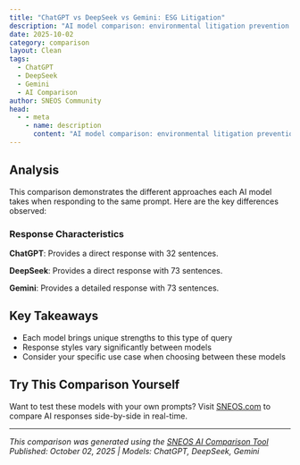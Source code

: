 ```yaml
---
title: "ChatGPT vs DeepSeek vs Gemini: ESG Litigation"
description: "AI model comparison: environmental litigation prevention..."
date: 2025-10-02
category: comparison
layout: Clean
tags:
  - ChatGPT
  - DeepSeek
  - Gemini
  - AI Comparison
author: SNEOS Community
head:
  - - meta
    - name: description
      content: "AI model comparison: environmental litigation prevention..."
---
```


<ChatComparison
  title="ChatGPT vs DeepSeek vs Gemini: ESG Litigation"
  prompt="environmental litigation prevention"
  :responses='{
    "ChatGPT": "Environmental litigation prevention refers to the strategies and practices aimed at minimizing the risk of legal disputes related to environmental issues. These disputes can arise from non-compliance with environmental laws, regulations, or permits, causing harm to natural resources, public health, or communities. Preventing environmental litigation is beneficial for businesses, governments, and other organizations as it helps avoid costly lawsuits, penalties, reputational damage, and project delays.\n\nHere are some key approaches to environmental litigation prevention:\n\n1. **Compliance with Environmental Regulations:**  \n   - Ensure adherence to all relevant local, national, and international environmental laws and regulations.  \n   - Regularly update knowledge about changes in legislation and regulatory requirements.  \n\n2. **Environmental Impact Assessments (EIA):**  \n   - Conduct thorough EIAs before starting projects to identify potential environmental risks and mitigate them early.  \n\n3. **Environmental Management Systems (EMS):**  \n   - Implement EMS such as ISO 14001 to systematically manage environmental responsibilities.  \n   - Set measurable environmental objectives and regularly monitor progress.  \n\n4. **Employee Training and Awareness:**  \n   - Train employees on environmental policies, best practices, and legal obligations.  \n   - Promote a culture of environmental responsibility within the organization.  \n\n5. **Stakeholder Engagement:**  \n   - Engage with local communities, NGOs, and other stakeholders to address concerns proactively.  \n   - Maintain transparent communication to build trust and reduce conflicts.  \n\n6. **Proper Documentation and Record-Keeping:**  \n   - Maintain accurate records of environmental compliance, permits, audits, and incident reports.  \n   - Documentation can serve as evidence in case of disputes.  \n\n7. **Risk Management and Due Diligence:**  \n   - Identify potential environmental risks associated with operations or investments.  \n   - Perform environmental due diligence during mergers, acquisitions, or new projects.  \n\n8. **Use of Alternative Dispute Resolution (ADR):**  \n   - Encourage mediation, negotiation, or arbitration to resolve conflicts before they escalate to litigation.  \n\n9. **Regular Audits and Monitoring:**  \n   - Conduct internal and third-party environmental audits to detect and correct issues early.  \n   - Monitor environmental performance indicators continuously.  \n\n10. **Legal Counsel and Expert Consultation:**  \n    - Consult with environmental legal experts to review policies, contracts, and compliance strategies.  \n    - Address legal vulnerabilities proactively.  \n\nBy integrating these prevention measures, organizations can reduce their environmental risks and shield themselves from costly and damaging litigation.",
    "DeepSeek": "Of course. This is a critical area of modern business and organizational management. **Environmental Litigation Prevention** is a proactive, strategic approach to avoid being sued for environmental harm, rather than just defending against lawsuits after they arise.\n\nIt involves integrating environmental compliance and risk management into the very fabric of an organization\u0027s operations and culture.\n\nHere is a comprehensive breakdown of environmental litigation prevention, covering its core principles, key strategies, and practical steps.\n\n---\n\n### The Core Philosophy: \u0022An Ounce of Prevention...\u0022\n\nThe goal is to shift from a reactive posture (\u0022How do we fight this lawsuit?\u0022) to a proactive one (\u0022How do we ensure we never face this lawsuit?\u0022). This not only saves immense costs in legal fees, fines, and reputational damage but also often leads to operational efficiencies and a stronger market position.\n\n---\n\n### Key Pillars of a Prevention Strategy\n\nA robust prevention program rests on three main pillars:\n\n#### 1. Rigorous Compliance Management\nThis is the foundation. You cannot prevent litigation if you are routinely breaking the law.\n*   **Know the Regulations:** Maintain an up-to-date understanding of all applicable local, state, federal, and international environmental laws (e.g., Clean Air Act, Clean Water Act, CERCLA/Superfund, RCRA).\n*   **Permit Compliance:** Scrupulously track and adhere to all conditions of environmental permits (air emissions, water discharge, waste handling).\n*   **Mandatory Reporting:** Accurately and timely submit all required environmental reports to regulatory agencies. Errors or omissions can be a direct path to enforcement actions.\n\n#### 2. Proactive Risk Assessment and Due Diligence\nIdentify potential problems before they manifest.\n*   **Environmental Site Assessments (ESAs):** Conduct Phase I and, if necessary, Phase II ESAs *before* purchasing or financing property to avoid inheriting liability for pre-existing contamination (a core principle of CERCLA).\n*   **Supply Chain Audits:** Assess the environmental practices of your suppliers and contractors. Their violations can become your liability and reputational problem.\n*   **Internal Audits and Self-Assessments:** Regularly audit your own facilities, processes, and procedures against legal requirements and industry best practices.\n*   **\u0022Near-Miss\u0022 Reporting:** Create a culture where employees report small spills, leaks, or procedural failures without fear of reprisal, so they can be fixed before becoming major incidents.\n\n#### 3. Strong Internal Policies and Culture\nCompliance must be a core value, not just a checklist.\n*   **Written Environmental Management System (EMS):** Implement a formal framework like ISO 14001 to systematically manage your environmental obligations.\n*   **Clear Accountability:** Designate specific individuals or teams with responsibility for environmental compliance (e.g., EHS Manager).\n*   **Comprehensive Training:** Provide regular, role-specific training for all employees, from the C-suite to the shop floor. Everyone must understand their role in protecting the environment and the consequences of non-compliance.\n*   **Senior Management Buy-in:** Leadership must visibly champion and fund environmental stewardship. A \u0022tone at the top\u0022 that prioritizes compliance over cutting corners is essential.\n\n---\n\n### High-Risk Areas and Specific Preventive Measures\n\n| High-Risk Area | Potential Litigation Source | Preventive Measures |\n| :--- | :--- | :--- |\n| **Operations \u0026 Waste** | Regulatory agencies; Citizen suits; Personal injury claims. | **Spill Prevention Control \u0026 Countermeasure (SPCC) Plans;** proper hazardous waste storage, labeling, and disposal; preventative maintenance; stormwater pollution prevention plans. |\n| **Mergers \u0026 Acquisitions** | Successor liability for pre-existing contamination. | **Thorough due diligence (ESA);** use contractual protections (indemnities, escrow accounts); structure the deal to minimize liability. |\n| **Contractor Management** | Liability for contractor\u0027s actions; cost recovery suits. | **Vet contractors carefully;** include strong environmental compliance clauses in contracts; require proof of insurance; conduct site oversight. |\n| **Community Relations** | Nuisance, trespass, or toxic tort lawsuits from neighbors. | **Proactive and transparent communication;** community engagement; address odor, noise, and dust complaints promptly; install monitoring if necessary. |\n| **Corporate Disclosure** | Shareholder lawsuits (securities fraud) for misrepresenting environmental risks or liabilities. | **Accurate and conservative financial reporting** of environmental reserves and liabilities; careful language in SEC filings and annual reports. |\n| **Greenwashing** | Consumer protection lawsuits from NGOs or regulators (FTC). | **Ensure all environmental marketing claims** are specific, truthful, and substantiated. Avoid vague terms like \u0022eco-friendly\u0022 without proof. |\n\n---\n\n### The Role of Legal Counsel in Prevention\n\nAn environmental lawyer is not just for litigation; their most valuable role is in prevention.\n*   **Compliance Counseling:** Interpreting complex regulations and how they apply to your business.\n*   **Transaction Support:** Leading the legal due diligence in M\u0026A and real estate deals.\n*   **Audit Privilege:** Managing legally privileged self-audits to identify problems confidentially.\n*   **Crisis Management Planning:** Helping develop a plan for when an incident (e.g., a major spill) occurs to minimize legal exposure.\n*   **Liaison with Regulators:** Managing communications with agencies during inspections or negotiations to de-escalate potential enforcement actions.\n\n### What to Do When a Problem is Identified\n\nDespite best efforts, problems can be found. The key is to respond in a way that minimizes litigation risk.\n1.  **Immediate Containment:** Stop the release or violation immediately.\n2.  **Internal Investigation:** Determine the root cause under the guidance of counsel to maintain privilege.\n3.  **Voluntary Disclosure:** In many jurisdictions, voluntarily disclosing and promptly correcting a violation can significantly reduce or eliminate penalties. (Consult legal counsel on this critical decision).\n4.  **Remediate:** Clean up the contamination thoroughly and efficiently.\n\n### Conclusion\n\n**Environmental litigation prevention is not a cost; it is a strategic investment.** It protects the organization\u0027s financial health, reputation, and social license to operate. By building a culture of compliance, conducting diligent risk assessments, and integrating environmental considerations into every business decision, an organization can successfully navigate the complex regulatory landscape and avoid the courtroom.",
    "Gemini": "Environmental litigation prevention is a proactive approach to minimize the risk of lawsuits related to environmental issues. It involves a combination of compliance, risk assessment, stakeholder engagement, and robust policies and procedures. Here\u0027s a breakdown of key strategies:\n\n**1.  Compliance with Environmental Laws and Regulations:**\n\n*   **Comprehensive Understanding:**  Thoroughly understand all applicable federal, state, and local environmental regulations (e.g., Clean Air Act, Clean Water Act, Resource Conservation and Recovery Act (RCRA), Endangered Species Act, National Environmental Policy Act (NEPA)).  Stay updated on changes and interpretations.\n*   **Regular Audits and Inspections:** Conduct internal and external audits to assess compliance.  Identify potential weaknesses and areas for improvement.  Focus on both operational and documentation aspects.\n*   **Permitting and Reporting:**  Obtain all necessary permits and licenses.  Submit accurate and timely reports as required.  Maintain meticulous records of all environmental activities.\n*   **Employee Training:** Train employees on environmental regulations, company policies, and best practices.  Ensure they understand their responsibilities and how to report potential violations.\n*   **Staying Up-to-Date:** Subscribe to regulatory updates, attend industry conferences, and consult with environmental lawyers and consultants to stay informed about changes in laws and regulations.\n\n**2.  Environmental Risk Assessment and Management:**\n\n*   **Identify Potential Risks:**  Identify all potential environmental risks associated with your operations, including:\n    *   **Air emissions:**  Assess potential violations of air quality standards.\n    *   **Water discharges:**  Evaluate the risk of polluting surface or groundwater.\n    *   **Waste management:**  Examine the handling, storage, and disposal of hazardous and non-hazardous waste.\n    *   **Soil contamination:**  Investigate potential soil contamination from past or present activities.\n    *   **Spills and releases:**  Assess the likelihood and potential impact of accidental spills.\n    *   **Endangered species impacts:**  Evaluate potential impacts on protected species and their habitats.\n    *   **Climate change risks:**  Analyze vulnerabilities and potential liabilities related to climate change impacts.\n*   **Assess Severity and Likelihood:**  Evaluate the severity of the potential environmental harm and the likelihood of it occurring.\n*   **Develop Mitigation Strategies:**  Develop and implement strategies to reduce or eliminate identified risks.  This may involve:\n    *   **Engineering controls:**  Installing pollution control equipment, improving containment systems, etc.\n    *   **Administrative controls:**  Developing standard operating procedures (SOPs), implementing best management practices (BMPs), providing training, etc.\n    *   **Emergency response plans:**  Developing plans to respond to spills, releases, and other environmental emergencies.\n*   **Monitoring and Measurement:**  Implement monitoring programs to track environmental performance and the effectiveness of mitigation strategies.  Regularly review and update risk assessments as needed.\n*   **Contingency Planning:** Prepare for potential environmental incidents with well-defined contingency plans, including emergency response procedures, notification protocols, and remediation strategies.\n\n**3.  Stakeholder Engagement and Communication:**\n\n*   **Identify Stakeholders:** Identify all relevant stakeholders, including:\n    *   **Local communities:** Residents living near your facilities.\n    *   **Environmental groups:** Advocacy organizations focused on environmental protection.\n    *   **Government agencies:** Regulatory bodies at the federal, state, and local levels.\n    *   **Customers and suppliers:** Companies in your supply chain who may be affected by your environmental performance.\n    *   **Employees:** Your workforce, who are often the first to notice potential environmental problems.\n    *   **Investors:** Shareholders and other investors who are increasingly concerned about environmental, social, and governance (ESG) factors.\n*   **Transparent Communication:**  Communicate openly and honestly with stakeholders about your environmental performance and any potential risks.  Be proactive in addressing concerns.\n*   **Community Engagement:**  Engage with local communities to understand their concerns and work collaboratively to address environmental issues.\n*   **Collaboration with Regulators:**  Maintain a constructive relationship with regulatory agencies.  Be transparent and cooperative in responding to inquiries.\n*   **Establish a Complaint Mechanism:**  Provide a clear and accessible mechanism for stakeholders to report environmental concerns.\n\n**4.  Robust Policies and Procedures:**\n\n*   **Environmental Management System (EMS):** Implement a formal EMS, such as ISO 14001, to provide a framework for managing environmental risks.\n*   **Clear Environmental Policy:** Develop and communicate a clear environmental policy that outlines your organization\u0027s commitment to environmental protection.\n*   **Standard Operating Procedures (SOPs):**  Develop detailed SOPs for all activities that could potentially impact the environment.\n*   **Record Keeping:**  Maintain comprehensive records of all environmental activities, including permits, reports, inspections, training, and incident reports.\n*   **Internal Reporting Mechanisms:**  Establish internal reporting mechanisms to encourage employees to report potential environmental violations or concerns without fear of retaliation.\n*   **Due Diligence:**  Conduct thorough environmental due diligence before acquiring or investing in new properties or businesses.\n*   **Environmental Impact Assessments (EIAs):**  Conduct EIAs for all major projects to assess potential environmental impacts and develop mitigation strategies.\n\n**5.  Insurance and Financial Security:**\n\n*   **Environmental Insurance:**  Obtain appropriate environmental insurance coverage to protect against potential liabilities arising from environmental incidents.  Consider policies for:\n    *   **Pollution Legal Liability (PLL):**  Covers cleanup costs and third-party bodily injury and property damage claims arising from pollution incidents.\n    *   **Contractors Pollution Liability (CPL):**  Covers environmental liabilities arising from the work of contractors.\n    *   **Environmental Remediation Insurance:**  Covers the costs of cleaning up contaminated sites.\n*   **Financial Assurance:**  Comply with financial assurance requirements for certain environmental activities, such as landfill closure and post-closure care.  This may involve surety bonds, letters of credit, or trust funds.\n\n**6.  Early Dispute Resolution:**\n\n*   **Mediation and Arbitration:**  Consider using mediation or arbitration to resolve environmental disputes before they escalate into litigation.\n*   **Negotiation:**  Attempt to negotiate settlements with parties who have been potentially harmed by your activities.\n\n**Benefits of Environmental Litigation Prevention:**\n\n*   **Reduced legal costs:**  Minimizes the risk of costly lawsuits and settlements.\n*   **Improved environmental performance:**  Leads to better environmental outcomes and reduced impacts.\n*   **Enhanced reputation:**  Builds trust with stakeholders and enhances your organization\u0027s reputation.\n*   **Increased efficiency:**  Streamlines operations and reduces waste.\n*   **Reduced insurance costs:**  May result in lower insurance premiums.\n*   **Attracting and retaining employees:**  Demonstrates a commitment to environmental responsibility, which can attract and retain employees who value sustainability.\n*   **Improved access to capital:**  Increasingly, investors are considering ESG factors when making investment decisions.\n\n**In summary, environmental litigation prevention requires a proactive, comprehensive, and ongoing commitment to environmental compliance, risk management, and stakeholder engagement.** It is an investment that can save your organization time, money, and reputational damage in the long run.  Consult with environmental lawyers, consultants, and insurance professionals to develop a tailored strategy for your specific needs.\n"
  }'
  published-date="02:16"
/>

## Analysis

This comparison demonstrates the different approaches each AI model takes when responding to the same prompt. Here are the key differences observed:

### Response Characteristics

**ChatGPT**: Provides a direct response with 32 sentences. 

**DeepSeek**: Provides a direct response with 73 sentences. 

**Gemini**: Provides a detailed response with 73 sentences. 

## Key Takeaways

- Each model brings unique strengths to this type of query
- Response styles vary significantly between models
- Consider your specific use case when choosing between these models

## Try This Comparison Yourself

Want to test these models with your own prompts? Visit [SNEOS.com](https://sneos.com) to compare AI responses side-by-side in real-time.

---

*This comparison was generated using the [SNEOS AI Comparison Tool](https://sneos.com)*
*Published: October 02, 2025 | Models: ChatGPT, DeepSeek, Gemini*
